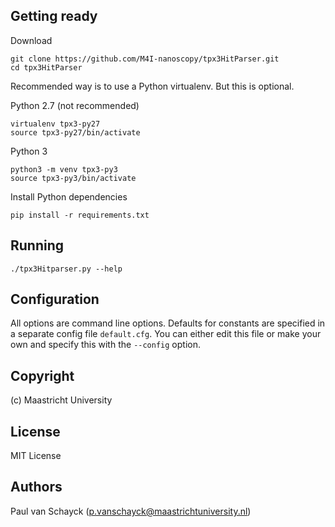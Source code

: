 ## Getting ready

Download

```
git clone https://github.com/M4I-nanoscopy/tpx3HitParser.git
cd tpx3HitParser
```

Recommended way is to use a Python virtualenv. But this is optional.

Python 2.7 (not recommended)
```
virtualenv tpx3-py27
source tpx3-py27/bin/activate
```

Python 3
```
python3 -m venv tpx3-py3
source tpx3-py3/bin/activate
```

Install Python dependencies

```
pip install -r requirements.txt
```

## Running

```
./tpx3Hitparser.py --help
```

## Configuration

All options are command line options. Defaults for constants are specified in a separate config file `default.cfg`. You can either
edit this file or make your own and specify this with the `--config` option.


## Copyright

(c) Maastricht University

## License

MIT License

## Authors

Paul van Schayck (p.vanschayck@maastrichtuniversity.nl)